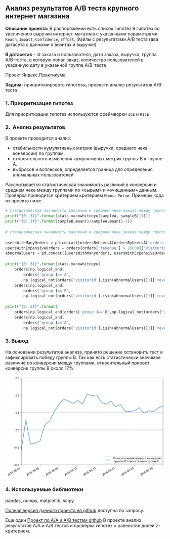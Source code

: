 ## Анализ результатов A/B теста крупного интернет магазина

**Описание проекта:** В распоряжении есть список гипотез 9 гипотез по увеличению выручки интернет-магазина с указанными параметрами `Reach`, `Impact`, `Confidence`, `Effort`. Файлы с результатами A/B теста (два датасета с данными о визитах и выручке)

**В датасетах** - id заказа и пользователя, дата заказа, выручка, группа A/B-теста, в которую попал заказ, количество пользователей в указанную дату в указанной группе A/B-теста

Проект Яндекс.Практикума

**Задача:** приоритизировать гипотезы, провести анализ результатов A/B теста

### 1. Приоритизация гипотез

Для приоритизации гипотез используются фреймворки `ICE` и `RICE`

### 2.  Анализ результатов 

В проекте проводится анализ:
- стабильности кумулятивных метрик (выручки, среднего чека, конверсии) по группам.
- относительного изменения кумулятивных метрик группы B к группе A.
- выбросов и всплесков, определяется граница для определения аномальных пользователей

Рассчитывается статистическая значимость различий в конверсии и среднем чеке между группами по «сырым» и «очищенным» данным.
Проверка проводится критерием критерием `Манна-Уитни`. Примеры кода из проекта ниже.

```python
# cтатистическая значимость различий в среднем чеке заказа между группами по «сырым» данным
print("{0:.3f}".format(stats.mannwhitneyu(sampleA, sampleB)[1]))
print("{0:.3f}".format(sampleB.mean()/sampleA.mean()-1))

# cтатистическая значимость различий в среднем чеке заказа между группами по «очищенным» данным

usersWithManyOrders = pd.concat([ordersByUsersA[ordersByUsersA['orders'] > 2]['userId'], ordersByUsersB[ordersByUsersB['orders'] > 2]['userId']], axis = 0)
usersWithExpensiveOrders = orders[orders['revenue'] > 28000]['visitorid']
abnormalUsers = pd.concat([usersWithManyOrders, usersWithExpensiveOrders], axis = 0).drop_duplicates().sort_values()

print("{0:.3f}".format(stats.mannwhitneyu(
    orders[np.logical_and(
        orders['group']=='A',
        np.logical_not(orders['visitorid'].isin(abnormalUsers)))]['revenue'],
    orders[np.logical_and(
        orders['group']=='B',
        np.logical_not(orders['visitorid'].isin(abnormalUsers)))]['revenue'])[1]))

print("{0:.3f}".format(
    orders[np.logical_and(orders['group']=='B',np.logical_not(orders['visitorid'].isin(abnormalUsers)))]['revenue'].mean()/
    orders[np.logical_and(
        orders['group']=='A',
        np.logical_not(orders['visitorid'].isin(abnormalUsers)))]['revenue'].mean() - 1))
```

### 3. Вывод

На основании результатов анализа, принято решение остановить тест и зафиксировать победу группы B. Так как есть статистически значимое различие по конверсии между группами, относительный прирост конверсии группы B около 17%.

<img src="images/ab_conv.png?raw=true"/>

### 4. Используемые библиотеки

pandas, numpy, matplotlib, scipy

[Полная версия данного проекта на github](https://nbviewer.jupyter.org/github/annlucic/yandex_praktikum/blob/master/ab_testing.ipynb) доступна по запросу.

Еще один [Проект по A/A и A/B тестам github](https://nbviewer.jupyter.org/github/annlucic/ya_praktikum/blob/master/aab_test.ipynb) В проекте анализ результатов A/A и A/B тестов и проверка гипотез о равенстве долей z-критерием.

